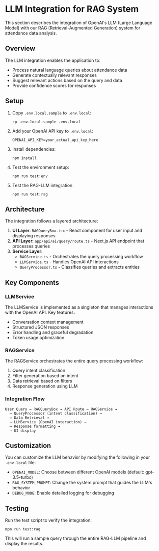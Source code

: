 # LLM Integration for RAG System

This section describes the integration of OpenAI's LLM (Large Language Model) with our RAG (Retrieval-Augmented Generation) system for attendance data analysis.

## Overview

The LLM integration enables the application to:
- Process natural language queries about attendance data
- Generate contextually relevant responses
- Suggest relevant actions based on the query and data
- Provide confidence scores for responses

## Setup

1. Copy `.env.local.sample` to `.env.local`:
   ```
   cp .env.local.sample .env.local
   ```

2. Add your OpenAI API key to `.env.local`:
   ```
   OPENAI_API_KEY=your_actual_api_key_here
   ```

3. Install dependencies:
   ```
   npm install
   ```

4. Test the environment setup:
   ```
   npm run test:env
   ```

5. Test the RAG-LLM integration:
   ```
   npm run test:rag
   ```

## Architecture

The integration follows a layered architecture:

1. **UI Layer**: `RAGQueryBox.tsx` - React component for user input and displaying responses
2. **API Layer**: `app/api/ai/query/route.ts` - Next.js API endpoint that processes queries
3. **Service Layer**:
   - `RAGService.ts` - Orchestrates the query processing workflow
   - `LLMService.ts` - Handles OpenAI API interactions
   - `QueryProcessor.ts` - Classifies queries and extracts entities

## Key Components

### LLMService

The LLMService is implemented as a singleton that manages interactions with the OpenAI API. Key features:

- Conversation context management
- Structured JSON responses
- Error handling and graceful degradation
- Token usage optimization

### RAGService

The RAGService orchestrates the entire query processing workflow:

1. Query intent classification
2. Filter generation based on intent
3. Data retrieval based on filters
4. Response generation using LLM

### Integration Flow

```
User Query → RAGQueryBox → API Route → RAGService → 
  → QueryProcessor (intent classification) → 
  → Data Retrieval → 
  → LLMService (OpenAI interaction) → 
  → Response formatting → 
  → UI display
```

## Customization

You can customize the LLM behavior by modifying the following in your `.env.local` file:

- `OPENAI_MODEL`: Choose between different OpenAI models (default: gpt-3.5-turbo)
- `RAG_SYSTEM_PROMPT`: Change the system prompt that guides the LLM's behavior
- `DEBUG_MODE`: Enable detailed logging for debugging

## Testing

Run the test script to verify the integration:

```
npm run test:rag
```

This will run a sample query through the entire RAG-LLM pipeline and display the results.
